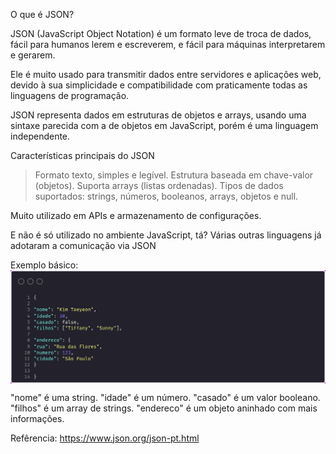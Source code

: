O que é JSON?

JSON (JavaScript Object Notation) é um formato leve de troca de dados, fácil para humanos lerem e escreverem, e fácil para máquinas interpretarem e gerarem.

Ele é muito usado para transmitir dados entre servidores e aplicações web, devido à sua simplicidade e compatibilidade com praticamente todas as linguagens de programação.

JSON representa dados em estruturas de objetos e arrays, usando uma sintaxe parecida com a de objetos em JavaScript, porém é uma linguagem independente.

Características principais do JSON

> Formato texto, simples e legível.
> Estrutura baseada em chave-valor (objetos).
> Suporta arrays (listas ordenadas).
> Tipos de dados suportados: strings, números, booleanos, arrays, objetos e null.

Muito utilizado em APIs e armazenamento de configurações.

E não é só utilizado no ambiente JavaScript, tá? Várias outras linguagens já adotaram a comunicação via JSON

Exemplo básico:
<img align="center" src="imgs/JSON-EXAMPLE.png">

"nome" é uma string.
"idade" é um número.
"casado" é um valor booleano.
"filhos" é um array de strings.
"endereco" é um objeto aninhado com mais informações.

Refêrencia: https://www.json.org/json-pt.html
